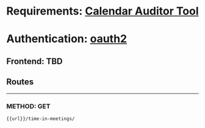# Requirements: [Calendar Auditor Tool](./Avoma_Backend_Position_-_Calendar.pdf)
# Authentication: [oauth2](https://developers.google.com/identity/protocols/oauth2)


## Frontend: TBD

## Routes
---
### METHOD: GET
 ```
 {{url}}/time-in-meetings/
```